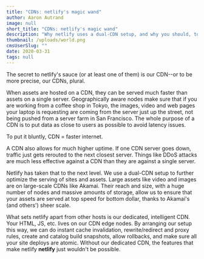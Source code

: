 ```yaml
---
title: "CDNs: netlify's magic wand"
author: Aaron Autrand
image: null
short_title: "CDNs: netlify's magic wand"
description: "Why netlify uses a dual-CDN setup, and why you should, too."
thumbnail: /uploads/world.png
cmsUserSlug: ""
date: 2020-03-31 
tags: null
---
```


The secret to netlify's sauce (or at least one of them) is our CDN--or to be more precise, our CDNs, plural.

When assets are hosted on a CDN, they can be served much faster than assets on a single server. Geographically aware nodes make sure that if you are working from a coffee shop in Tokyo, the images, video and web pages your laptop is requesting are coming from the server just up the street, not being pushed from a server farm in San Francisco. The whole purpose of a CDN is to put data as close to users as possible to avoid latency issues.

To put it bluntly, CDN = faster internet.

A CDN also allows for much higher uptime. If one CDN server goes down, traffic just gets rerouted to the next closest server. Things like DDoS attacks are much less effective against a CDN than they are against a single server.

Netlify has taken that to the next level. We use a dual-CDN setup to further optimize the serving of sites and assets. Large assets like video and images are on large-scale CDNs like Akamai. Their reach and size, with a huge number of nodes and massive amounts of storage, allow us to ensure that your assets are served at top speed for bottom dollar, thanks to Akamai's (and others') sheer scale.

What sets netlify apart from other hosts is our dedicated, intelligent CDN. Your HTML, JS, etc. lives on our CDN edge nodes. By arranging our setup this way, we can do instant cache invalidation, rewrite/redirect and proxy rules, create and catalog build snapshots, allow rollbacks, and make sure all your site deploys are atomic. Without our dedicated CDN, the features that make netlify **netlify** just wouldn't be possible.
